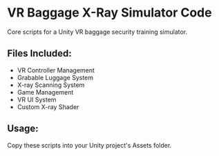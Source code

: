 # VR Baggage X-Ray Simulator Code

Core scripts for a Unity VR baggage security training simulator.

## Files Included:
- VR Controller Management
- Grabable Luggage System  
- X-ray Scanning System
- Game Management
- VR UI System
- Custom X-ray Shader

## Usage:
Copy these scripts into your Unity project's Assets folder.
